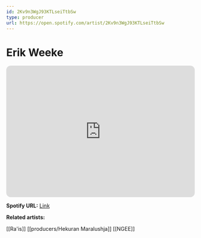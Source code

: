 ```yaml
---
id: 2Kv9n3WgJ93KTLseiTtbSw
type: producer
url: https://open.spotify.com/artist/2Kv9n3WgJ93KTLseiTtbSw
---
```

# Erik Weeke

<iframe style="border-radius:12px" src="https://open.spotify.com/embed/artist/2Kv9n3WgJ93KTLseiTtbSw" width="100%" height="352" frameBorder="0" allowfullscreen="" allow="autoplay; clipboard-write; encrypted-media; fullscreen; picture-in-picture" loading="lazy"></iframe>

**Spotify URL:** [Link](https://open.spotify.com/artist/2Kv9n3WgJ93KTLseiTtbSw)

**Related artists:**

[[Ra'is]]
[[producers/Hekuran Maralushja]]
[[NGEE]]
